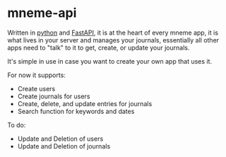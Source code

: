 # mneme-api

Written in [python](https://www.python.org/) and [FastAPI](https://fastapi.tiangolo.com/), it is at the heart of every mneme app, it is what lives in your server and manages your journals, 
essentially all other apps need to "talk" to it to get, create, or update your journals.

It's simple in use in case you want to create your own app that uses it.

For now it supports:
* Create users
* Create journals for users
* Create, delete, and update entries for journals
* Search function for keywords and dates

To do:
* Update and Deletion of users
* Update and Deletion of journals


